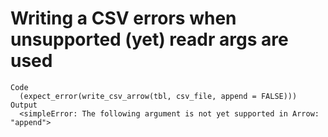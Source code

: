 # Writing a CSV errors when unsupported (yet) readr args are used

    Code
      (expect_error(write_csv_arrow(tbl, csv_file, append = FALSE)))
    Output
      <simpleError: The following argument is not yet supported in Arrow: "append">

